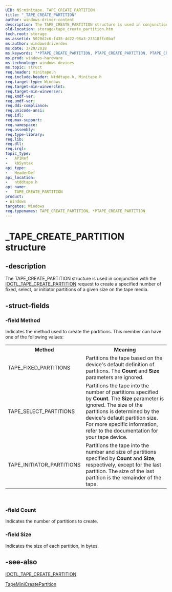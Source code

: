 ```yaml
---
UID: NS:minitape._TAPE_CREATE_PARTITION
title: "_TAPE_CREATE_PARTITION"
author: windows-driver-content
description: The TAPE_CREATE_PARTITION structure is used in conjunction with the IOCTL_TAPE_CREATE_PARTITION request to create a specified number of fixed, select, or initiator partitions of a given size on the tape media.
old-location: storage\tape_create_partition.htm
tech.root: storage
ms.assetid: 5020d2c6-f435-4d22-98a3-23318ffc0baf
ms.author: windowsdriverdev
ms.date: 3/29/2018
ms.keywords: "*PTAPE_CREATE_PARTITION, PTAPE_CREATE_PARTITION, PTAPE_CREATE_PARTITION structure pointer [Storage Devices], TAPE_CREATE_PARTITION, TAPE_CREATE_PARTITION structure [Storage Devices], _TAPE_CREATE_PARTITION, ntddtape/PTAPE_CREATE_PARTITION, ntddtape/TAPE_CREATE_PARTITION, storage.tape_create_partition, structs-tape_3d86a9f7-45b2-48e8-ae21-2ad87641bcf9.xml"
ms.prod: windows-hardware
ms.technology: windows-devices
ms.topic: struct
req.header: minitape.h
req.include-header: Ntddtape.h, Minitape.h
req.target-type: Windows
req.target-min-winverclnt: 
req.target-min-winversvr: 
req.kmdf-ver: 
req.umdf-ver: 
req.ddi-compliance: 
req.unicode-ansi: 
req.idl: 
req.max-support: 
req.namespace: 
req.assembly: 
req.type-library: 
req.lib: 
req.dll: 
req.irql: 
topic_type:
-	APIRef
-	kbSyntax
api_type:
-	HeaderDef
api_location:
-	ntddtape.h
api_name:
-	TAPE_CREATE_PARTITION
product:
- Windows
targetos: Windows
req.typenames: TAPE_CREATE_PARTITION, *PTAPE_CREATE_PARTITION
---
```


# _TAPE_CREATE_PARTITION structure


## -description


The TAPE_CREATE_PARTITION structure is used in conjunction with the <a href="https://msdn.microsoft.com/library/windows/hardware/ff560612">IOCTL_TAPE_CREATE_PARTITION</a> request to create a specified number of fixed, select, or initiator partitions of a given size on the tape media.


## -struct-fields




### -field Method

Indicates the method used to create the partitions. This member can have one of the following values: 

<table>
<tr>
<th>Method</th>
<th>Meaning</th>
</tr>
<tr>
<td>
TAPE_FIXED_PARTITIONS

</td>
<td>
Partitions the tape based on the device's default definition of partitions. The <b>Count</b> and <b>Size</b> parameters are ignored. 

</td>
</tr>
<tr>
<td>
TAPE_SELECT_PARTITIONS

</td>
<td>
Partitions the tape into the number of partitions specified by <b>Count</b>. The <b>Size</b> parameter is ignored. The size of the partitions is determined by the device's default partition size. For more specific information, refer to the documentation for your tape device.

</td>
</tr>
<tr>
<td>
TAPE_INITIATOR_PARTITIONS

</td>
<td>
Partitions the tape into the number and size of partitions specified by <b>Count</b> and <b>Size</b>, respectively, except for the last partition. The size of the last partition is the remainder of the tape. 

</td>
</tr>
</table>
 


### -field Count

Indicates the number of partitions to create.


### -field Size

Indicates the size of each partition, in bytes.


## -see-also




<a href="https://msdn.microsoft.com/library/windows/hardware/ff560612">IOCTL_TAPE_CREATE_PARTITION</a>



<a href="https://msdn.microsoft.com/library/windows/hardware/ff567932">TapeMiniCreatePartition</a>
 

 

